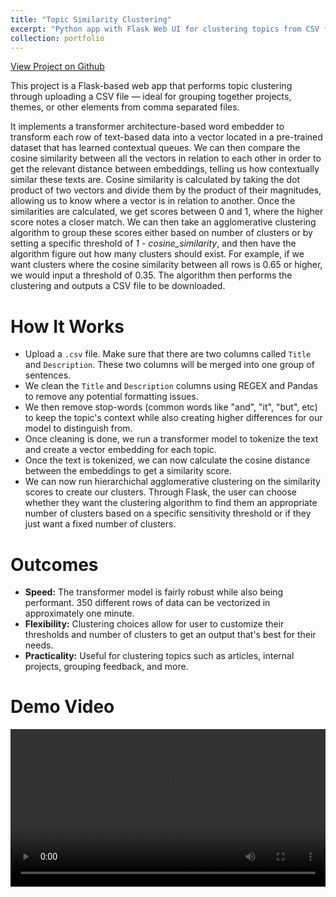 ```yaml
---
title: "Topic Similarity Clustering"
excerpt: "Python app with Flask Web UI for clustering topics from CSV files using a transformer word vectorisation combined with hierarchichal clustering methods. (2025)"
collection: portfolio
---
```


[View Project on Github](https://github.com/diogoviveiros/Topic-Similarity-Clustering)

This project is a Flask-based web app that performs topic clustering through uploading a CSV file — ideal for grouping together projects, themes, or other elements from comma separated files.

It implements a transformer architecture-based word embedder to transform each row of text-based data into a vector located in a pre-trained dataset that has learned contextual queues. We can then compare the cosine similarity between all the vectors in relation to each other in order to get the relevant distance between embeddings, telling us how contextually similar these texts are. Cosine similarity is calculated by taking the dot product of two vectors and divide them by the product of their magnitudes, allowing us to know where a vector is in relation to another. Once the similarities are calculated, we get scores between 0 and 1, where the higher score notes a closer match. We can then take an agglomerative clustering algorithm to group these scores either based on number of clusters or by setting a specific threshold of *1 - cosine_similarity*, and then have the algorithm figure out how many clusters should exist. For example, if we want clusters where the cosine similarity between all rows is 0.65 or higher, we would input a threshold of 0.35. The algorithm then performs the clustering and outputs a CSV file to be downloaded.    

# How It Works
- Upload a `.csv` file. Make sure that there are two columns called `Title` and `Description`. These two columns will be merged into one group of sentences.
- We clean the `Title` and `Description` columns using REGEX and Pandas to remove any potential formatting issues.
- We then remove stop-words (common words like "and", "it", "but", etc) to keep the topic's context while also creating higher differences for our model to distinguish from.
- Once cleaning is done, we run a transformer model to tokenize the text and create a vector embedding for each topic.
- Once the text is tokenized, we can now calculate the cosine distance between the embeddings to get a similarity score. 
- We can now run hierarchichal agglomerative clustering on the similarity scores to create our clusters. Through Flask, the user can choose whether they want the clustering algorithm to find them an appropriate number of clusters based on a specific sensitivity threshold or if they just want a fixed number of clusters.

# Outcomes
- **Speed:** The transformer model is fairly robust while also being performant. 350 different rows of data can be vectorized in approximately one minute.  
- **Flexibility:** Clustering choices allow for user to customize their thresholds and number of clusters to get an output that's best for their needs.
- **Practicality:** Useful for clustering topics such as articles, internal projects, grouping feedback, and more.

# Demo Video

<video width="100%" controls>
  <source src="/images/TopicClusteringDemo480.mp4" type="video/mp4">
  Your browser does not support the video tag.
</video>
